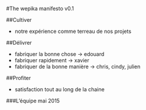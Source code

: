 #The wepika manifesto v0.1

##Cultiver
- notre expérience comme terreau de nos projets

##Délivrer
- fabriquer la bonne chose -> edouard
- fabriquer rapidement -> xavier
- fabriquer de la bonne manière  -> chris, cindy, julien

##Profiter
- satisfaction tout au long de la chaine

###L’équipe
mai 2015

